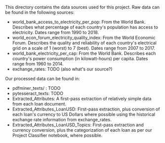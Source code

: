 This directory contains the data sources used for this project. Raw data can be found in the following sources:

* world_bank_access_to_electricity_per_pop: From the World Bank. Describes what percentage of each country's population has access to electricity. Dates range from 1990 to 2018.
* world_econ_forum_electricity_quality_index: From the World Economic Forum. Describes the quality and reliability of each country's electrical grid on a scale of 1 (worst) to 7 (best). Dates range from 2007 to 2017.
* world_bank_electricity_per_cap: From the World Bank. Describes each country's power consumption (in kilowatt-hours) per capita. Dates range from 1960 to 2014.
* exchange_rates: TODO (also what's our source?)

Our processed data can be found in:

* pdfminer_texts/ : TODO
* pytesseract_texts: TODO
* Extracted_Attributes: A first-pass extraction of relatively simple data from each loan document.
* Extracted_Attributes_LoanUSD: First-pass extraction, plus conversion of each loan's currency to US Dollars where possible using the historical exchange rate information from exchange_rates.
* Extracted_Attributes_LoanUSD_Topics: First-pass extraction and currency conversion, plus the categorization of each loan as per our Project Classifier notebook, where possible.

